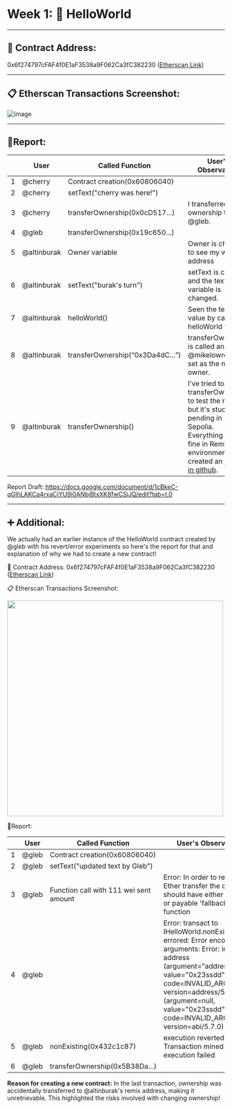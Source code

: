 # Week 1: 👋 HelloWorld

---

## 📍 Contract Address: 
0x6f274797cFAF4f0E1aF3538a9F062Ca3fC382230 ([Etherscan Link](https://sepolia.etherscan.io/address/0x6f274797cfaf4f0e1af3538a9f062ca3fc382230))

---

## 📋 Etherscan Transactions Screenshot:

![image](https://github.com/user-attachments/assets/4a7b9dbf-a722-4199-87e1-ef3c14e88932)

---

## 📄Report:

|  | User         | Called Function | User's Observation | Tx Hash                  |
|--|--------------|-----------------|-------------|--------------------------|
| 1 | @cherry      | Contract creation(0x60806040) |       | [0x9f373...](https://sepolia.etherscan.io/tx/0x9f373b32a1abbe0376ae8c895b627f4c2cc07a20b86b0a7d8eee0d5e58534418)              |
| 2 | @cherry      | setText("cherry was here!")       |        | [0x79931b...](https://sepolia.etherscan.io/tx/0x79931b5a029a87dedc6d1d18c743bde2322e036c7d2833373c78889b93a82bc2)              |
| 3 | @cherry | transferOwnership(0x0cD517...)  | I transferred ownership to @gleb. | [0x2d7a24...](https://sepolia.etherscan.io/tx/0x2d7a248ea74320f67214e8d8137d9ccc39adf9e071d8f85d5e99507795271751)|
| 4 | @gleb        | transferOwnership(0x19c650...) |         | [0x866b11...](https://sepolia.etherscan.io/tx/0x866b112b6ccf9843374951885afb2964ea26aa042949514247d60bcf8d27ef48)|
| 5 | @altinburak        | Owner variable |   Owner is checked to see my wallet address      | |
| 6 | @altinburak        | setText("burak's turn")       | setText is called and the text variable is changed. | [0xc07a23...](https://sepolia.etherscan.io/tx/0xc07a236c29cabfdd1411cae25dffe578346607c24d5c89b555ac8c87bee9eb3c)              |
| 7 | @altinburak        | helloWorld()     | Seen the text value by calling helloWorld view | |
| 8 | @altinburak        | transferOwnership(“0x3Da4dC...”)       | transferOwnership is called and @mikelowrey is set as the new owner.        | [0x57c901...](https://sepolia.etherscan.io/tx/0x57c90140cbd45f80e4b57b71f468573cc4d8d2a62d99b56658f2bd06b69fc9c8)              |
| 9 | @altinburak        |  transferOwnership()     |I’ve tried to transferOwnership to test the revert but it's stucks in pending in Sepolia. Everything works fine in Remix VM environment. I’ve created an [issue in github](https://github.com/Encode-Club-Solidity-Bootcamp/Lesson-04/issues/34).|    |

Report Draft: https://docs.google.com/document/d/1cBkeC-qGlhLAKCa4rxaCjYU9i0ANbjBtxXK8fwCSiJQ/edit?tab=t.0

--- 

## ➕ Additional:
We actually had an earlier instance of the HelloWorld contract created by @gleb with his revert/error experiments so here's the report for that and explanation of why we had to create a new contract!

📍 Contract Address: 0x6f274797cFAF4f0E1aF3538a9F062Ca3fC382230 ([Etherscan Link](https://sepolia.etherscan.io/address/0x6f274797cFAF4f0E1aF3538a9F062Ca3fC382230))

📋 Etherscan Transactions Screenshot:

<img src="https://github.com/user-attachments/assets/01d9d7b1-bc9a-4697-8225-1b374e85a5d7"  width="500"/>

📄Report:

 |  | User         | Called Function | User's Observation | Tx Hash                  |
|--|--------------|-----------------|-------------|--------------------------|
| 1 | @gleb      | Contract creation(0x60806040) |       | [0xf44ece...](https://sepolia.etherscan.io/tx/0xf44ecefa9e08d54ae0f6f6918ff5a7e7d486489dfd713a11906a078dc6de40c0)      |
| 2 | @gleb      | setText("updated text by Gleb")       |        | [0x123282...](https://sepolia.etherscan.io/tx/0x123282a0bdad2170d554df640325d90629223331bd2497d92db1a4863454e3a6)              |
| 3 | @gleb | Function call with 111 wei sent amount  |Error: In order to receive Ether transfer the contract should have either 'receive' or payable 'fallback' function  ||
| 4 | @gleb        |  |  Error: transact to IHelloWorld.nonExisting errored: Error encoding arguments: Error: invalid address (argument="address", value="0x23ssdd", code=INVALID_ARGUMENT, version=address/5.7.0) (argument=null, value="0x23ssdd", code=INVALID_ARGUMENT, version=abi/5.7.0)    | |
| 5 | @gleb | nonExisting(0x432c1c87)  | execution reverted: Transaction mined but execution failed | [0xc9cd11...](https://sepolia.etherscan.io/tx/0xc9cd11acbaa73e4e533e89cc8d1374ffcef0c8b5fe38eb213b297ff474380e8b)|
| 6 | @gleb        | transferOwnership(0x5B38Da...) |       | [0xc85223...](https://sepolia.etherscan.io/tx/0xc85223483e19f223047eb6d968444468add76d2281b5ac53e15a2f371cf2bb3a)|

**Reason for creating a new contract:** In the last transaction, ownership was accidentally transferred to @altinburak's remix address, making it unretrievable. This highlighted the risks involved with changing ownership!
